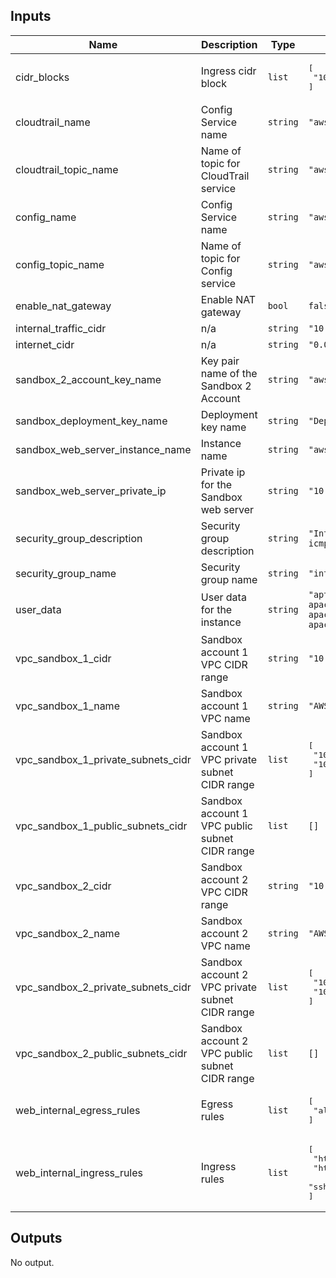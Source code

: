 ## Inputs

| Name | Description | Type | Default | Required |
|------|-------------|------|---------|:-----:|
| cidr\_blocks | Ingress cidr block | `list` | <pre>[<br>  "10.0.0.0/8"<br>]</pre> | no |
| cloudtrail\_name | Config Service name | `string` | `"aws_lz_cloudtrail"` | no |
| cloudtrail\_topic\_name | Name of topic for CloudTrail service | `string` | `"aws_lz_cloudtrail_alarm_sns_topic"` | no |
| config\_name | Config Service name | `string` | `"aws_lz_config"` | no |
| config\_topic\_name | Name of topic for Config service | `string` | `"aws_lz_config_sns_topic"` | no |
| enable\_nat\_gateway | Enable NAT gateway | `bool` | `false` | no |
| internal\_traffic\_cidr | n/a | `string` | `"10.0.0.0/8"` | no |
| internet\_cidr | n/a | `string` | `"0.0.0.0/0"` | no |
| sandbox\_2\_account\_key\_name | Key pair name of the Sandbox 2 Account | `string` | `"aws-lz"` | no |
| sandbox\_deployment\_key\_name | Deployment key name | `string` | `"Deployer-key"` | no |
| sandbox\_web\_server\_instance\_name | Instance name | `string` | `"awslz_test_web_server"` | no |
| sandbox\_web\_server\_private\_ip | Private ip for the Sandbox web server | `string` | `"10.100.1.100"` | no |
| security\_group\_description | Security group description | `string` | `"Internal server: http, ssh and icmp"` | no |
| security\_group\_name | Security group name | `string` | `"internal_webserver"` | no |
| user\_data | User data for the instance | `string` | `"apt-get update; apt-get install apache2; systemctl start apache2.service; systemctl enable apache2"` | no |
| vpc\_sandbox\_1\_cidr | Sandbox account 1 VPC CIDR range | `string` | `"10.100.0.0/22"` | no |
| vpc\_sandbox\_1\_name | Sandbox account 1 VPC name | `string` | `"AWS_LZ_VPC_Sandbox"` | no |
| vpc\_sandbox\_1\_private\_subnets\_cidr | Sandbox account 1 VPC private subnet CIDR range | `list` | <pre>[<br>  "10.100.1.0/24",<br>  "10.100.2.0/24"<br>]</pre> | no |
| vpc\_sandbox\_1\_public\_subnets\_cidr | Sandbox account 1 VPC public subnet CIDR range | `list` | `[]` | no |
| vpc\_sandbox\_2\_cidr | Sandbox account 2 VPC CIDR range | `string` | `"10.101.0.0/22"` | no |
| vpc\_sandbox\_2\_name | Sandbox account 2 VPC name | `string` | `"AWS_LZ_VPC_Sandbox_2"` | no |
| vpc\_sandbox\_2\_private\_subnets\_cidr | Sandbox account 2 VPC private subnet CIDR range | `list` | <pre>[<br>  "10.101.1.0/24",<br>  "10.101.2.0/24"<br>]</pre> | no |
| vpc\_sandbox\_2\_public\_subnets\_cidr | Sandbox account 2 VPC public subnet CIDR range | `list` | `[]` | no |
| web\_internal\_egress\_rules | Egress rules | `list` | <pre>[<br>  "all-all"<br>]</pre> | no |
| web\_internal\_ingress\_rules | Ingress rules | `list` | <pre>[<br>  "https-443-tcp",<br>  "http-80-tcp",<br>  "ssh-tcp"<br>]</pre> | no |

## Outputs

No output.

